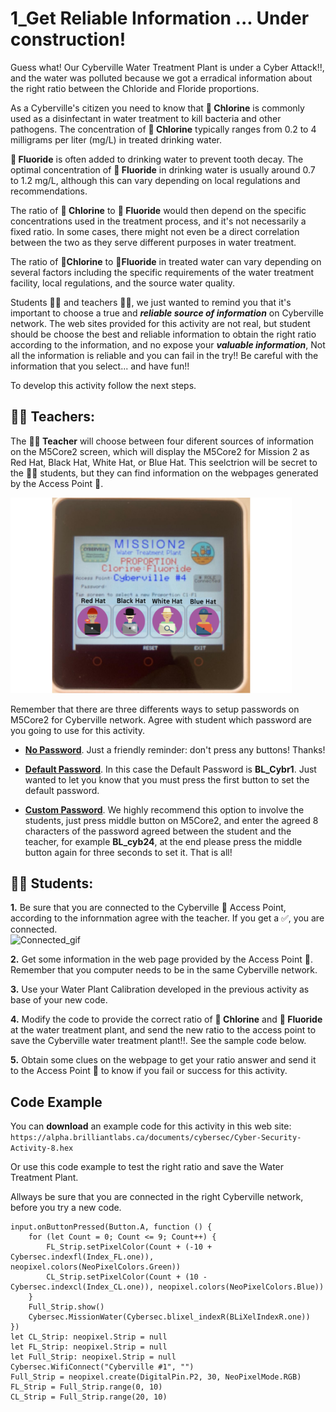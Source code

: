 # 1_Get Reliable Information ... Under construction!

Guess what! Our Cyberville Water Treatment Plant is under a Cyber Attack!!, and the water was polluted because we got a erradical information about the right ratio between the Chloride and Floride proportions.

As a Cyberville's citizen you need to know that __🧪 Chlorine__ is commonly used as a disinfectant in water treatment to kill bacteria and other pathogens. The concentration of __🧪 Chlorine__ typically ranges from 0.2 to 4 milligrams per liter (mg/L) in treated drinking water.

__🧪 Fluoride__ is often added to drinking water to prevent tooth decay. The optimal concentration of __🧪 Fluoride__ in drinking water is usually around 0.7 to 1.2 mg/L, although this can vary depending on local regulations and recommendations.

The ratio of __🧪 Chlorine__ to __🧪 Fluoride__ would then depend on the specific concentrations used in the treatment process, and it's not necessarily a fixed ratio. In some cases, there might not even be a direct correlation between the two as they serve different purposes in water treatment.

The ratio of __🧪Chlorine__ to __🧪Fluoride__ in treated water can vary depending on several factors including the specific requirements of the water treatment facility, local regulations, and the source water quality.

Students 🧑‍🎓 and teachers 🧑‍🏫, we just wanted to remind you that it's important to choose a true and __*reliable source of information*__ on Cyberville network. The web sites provided for this activity are not real, but student should be choose the best and reliable information to obtain the right ratio according to the information, and no expose your __*valuable information*__, Not all the information is reliable and you can fail in the try!! Be careful with the information that you select... and have fun!!

To develop this activity follow the next steps. 

## __🧑‍🏫 Teachers:__

The __🧑‍🏫 Teacher__ will choose between four diferent sources of information on the M5Core2 screen, which will display the M5Core2 for Mission 2 as Red Hat, Black Hat, White Hat, or Blue Hat. This seelctrion will be secret to the 🧑‍🎓 students, but they can find information on the webpages generated by the Access Point 📳.

<img src="https://github.com/Brilliant-Labs/code.bl/blob/code_alpha/packaged/docs/static/mb/projects/bboard-tutorials-cyberville/ValuableData/2_Get_Reliable_Information/M2_M5core2.png?raw=true" alt="M2" title="Mission 2 in M5Core2" width="450" />


Remember that there are three differents ways to setup passwords on M5Core2 for Cyberville network. Agree with student which password are you going to use for this activity. 

- [__No Password__](https://www.canva.com/design/DAGJhwOPNfA/C7i4j-8NuAyaVB4WW4ZQLg/watch?utm_content=DAGJhwOPNfA&utm_campaign=designshare&utm_medium=link&utm_source=editor). Just a friendly reminder: don't press any buttons! Thanks!

- [__Default Password__](https://www.canva.com/design/DAGJh3x2cWc/WLy_dI8ckApegcX8nVluYw/watch?utm_content=DAGJh3x2cWc&utm_campaign=designshare&utm_medium=link&utm_source=editor). In this case the Default Password is __BL_Cybr1__. Just wanted to let you know that you must press the first button to set the default password. 

- [__Custom Password__](https://www.canva.com/design/DAGJhzixXtc/zuFnnSe0t3ZZR298o1uEjg/watch?utm_content=DAGJhzixXtc&utm_campaign=designshare&utm_medium=link&utm_source=editor). We highly recommend this option to involve the students, just press middle button on M5Core2, and enter the agreed 8 characters of the password agreed between the student and the teacher, for example __BL_cyb24__, at the end please press the middle button again for three seconds to set it. That is all!


## __🧑‍🎓 Students:__

__1.__ Be sure that you are connected to the Cyberville  📳 Access Point, according to the infornmation agree with the teacher.
If you get a ✅, you are connected.  
<img src="https://github.com/Brilliant-Labs/code.bl/blob/code_alpha/packaged/docs/static/mb/projects/bboard-tutorials-cyberville/Networking/1_Connecting/Connected_gif.gif?raw=true" alt="Connected_gif" title="If you get a ✅, you are connected to Access Point" width="300" />  

__2.__ Get some information in the web page provided by the Access Point 📳. Remember that you computer needs to be in the same Cyberville network.  

__3.__ Use your Water Plant Calibration developed in the previous activity as base of your new code.  

__4.__ Modify the code to provide the correct ratio of __🧪 Chlorine__ and __🧪 Fluoride__ at the water treatment plant, and send the new ratio to the access point to save the Cyberville water treatment plant!!.  See the sample code below. 

__5.__ Obtain some clues on the webpage to get your ratio answer and send it to the Access Point 📳 to know if you fail or success for this activity.

## Code Example

You can __download__ an example code for this activity in this web site: `https://alpha.brilliantlabs.ca/documents/cybersec/Cyber-Security-Activity-8.hex`

Or use this code example to test the right ratio and save the Water Treatment Plant.

Allways be sure that you are connected in the right Cyberville network, before you try a new code.

```blocks
input.onButtonPressed(Button.A, function () {
    for (let Count = 0; Count <= 9; Count++) {
        FL_Strip.setPixelColor(Count + (-10 + Cybersec.indexfl(Index_FL.one)), neopixel.colors(NeoPixelColors.Green))
        CL_Strip.setPixelColor(Count + (10 - Cybersec.indexcl(Index_CL.one)), neopixel.colors(NeoPixelColors.Blue))
    }
    Full_Strip.show()
    Cybersec.MissionWater(Cybersec.blixel_indexR(BLiXelIndexR.one))
})
let CL_Strip: neopixel.Strip = null
let FL_Strip: neopixel.Strip = null
let Full_Strip: neopixel.Strip = null
Cybersec.WifiConnect("Cyberville #1", "")
Full_Strip = neopixel.create(DigitalPin.P2, 30, NeoPixelMode.RGB)
FL_Strip = Full_Strip.range(0, 10)
CL_Strip = Full_Strip.range(20, 10)

```